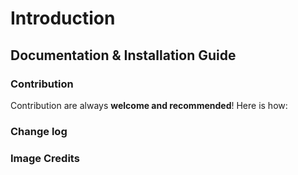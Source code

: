 Introduction
============

## Documentation & Installation Guide

### Contribution
Contribution are always **welcome and recommended**! Here is how:

### Change log

### Image Credits
